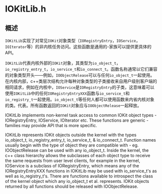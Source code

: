 # IOKitLib.h

## 概述

`IOKitLib`实现了对常见`IOKit`对象类型（`IORegistryEntry`，`IOService`，`IOIterator`等）的非内核任务访问。这些函数是通用的-家族可以提供更具体的API。

`IOKitLib`代表内核外部的`IOKit`对象，其类型为`io_object_t`，`io_registry_entry_t`，`io_service_t`和`io_connect_t`。函数名称通常以它们兼容的对象类型开头——例如，`IOObjectRelease`可以与任何`io_object_t`一起使用。在内核内部，c++类层次结构允许每种对象类型的子类接收来自用户级别客户端的相同请求，例如在内核中，`IOService`是`IORegistryEntry`的子类，这意味着可以使用`IOKitLib`中的任何`IORegistryEntryXXX`函数与`io_service_t`和`io_registry_t`一起使用。`io_object_t`等任何人都可以使用函数来内省内核对象的类。代表。所有函数返回的`IOKit`对象应与`IOObjectRelease`一起释放。

IOKitLib implements non-kernel task access to common IOKit object types - IORegistryEntry, IOService, IOIterator etc. These functions are generic - families may provide API that is more specific.

IOKitLib represents IOKit objects outside the kernel with the types io_object_t, io_registry_entry_t, io_service_t, & io_connect_t. Function names usually begin with the type of object they are compatible with - eg. IOObjectRelease can be used with any io_object_t. Inside the kernel, the c++ class hierarchy allows the subclasses of each object type to receive the same requests from user level clients, for example in the kernel, IOService is a subclass of IORegistryEntry, which means any of the IORegistryEntryXXX functions in IOKitLib may be used with io_service_t's as well as io_registry_t's. There are functions available to introspect the class of the kernel object which any io_object_t et al. represents. IOKit objects returned by all functions should be released with IOObjectRelease.